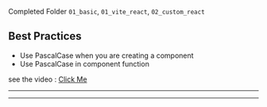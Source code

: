Completed Folder `01_basic`, `01_vite_react`, `02_custom_react`

## Best Practices
- Use PascalCase when you are creating a component
- Use PascalCase in component function

see the video : 
[Click Me](https://youtu.be/FxgM9k1rg0Q?si=ZXI-7nHw9NQmUew0&t=8403)

---
---

